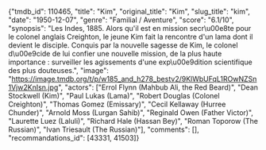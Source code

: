 {"tmdb_id": 110465, "title": "Kim", "original_title": "Kim", "slug_title": "kim", "date": "1950-12-07", "genre": "Familial / Aventure", "score": "6.1/10", "synopsis": "Les Indes, 1885. Alors qu'il est en mission secr\u00e8te pour le colonel anglais Creighton, le jeune Kim fait la rencontre d'un lama dont il devient le disciple. Conquis par la nouvelle sagesse de Kim, le colonel d\u00e9cide de lui confier une nouvelle mission, de la plus haute importance : surveiller les agissements d'une exp\u00e9dition scientifique des plus douteuses.", "image": "https://image.tmdb.org/t/p/w185_and_h278_bestv2/9KlWbUFqL1ROwNZSn1Vjw2KnIsn.jpg", "actors": ["Errol Flynn (Mahbub Ali, the Red Beard)", "Dean Stockwell (Kim)", "Paul Lukas (Lama)", "Robert Douglas (Colonel Creighton)", "Thomas Gomez (Emissary)", "Cecil Kellaway (Hurree Chunder)", "Arnold Moss (Lurgan Sahib)", "Reginald Owen (Father Victor)", "Laurette Luez (Laluli)", "Richard Hale (Hassan Bey)", "Roman Toporow (The Russian)", "Ivan Triesault (The Russian)"], "comments": [], "recommandations_id": [43331, 41503]}